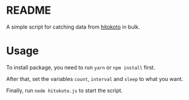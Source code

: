 # README
A simple script for catching data from [hitokoto](hitokoto.cn) in bulk.

# Usage
To install package, you need to run `yarn` or `npm install` first.

After that, set the variables `count`, `interval` and `sleep` to what you want.

Finally, run `node hitokoto.js` to start the script.